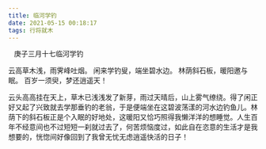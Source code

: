```yaml
---
title: 临河学钓
date: 2021-05-15 00:18:17
tags: 行将就木
---
```

   庚子三月十七临河学钓

云高草木浅，雨霁峰吐烟。
闲来学钓叟，端坐碧水边。
林荫斜石板，暖阳邀与眠。
百岁一须臾，梦还逍遥天！

云头高高挂在天上，草木已浅浅发了新芽，雨过天晴后，山上雾气缭绕。得了闲正好又起了兴致就去学那垂钓的老翁，于是便端坐在这碧波荡漾的河水边钓鱼儿。林荫下的斜石板正是个入眠的好地处，这暖阳又恰巧照得我懒洋洋的想睡觉。人生百年不经意间也不过短短一刹就过去了，何苦烦恼度过，如此自在恣意的生活才是我想要的，恍惚间好像回到了我曾无忧无虑逍遥快活的日子！